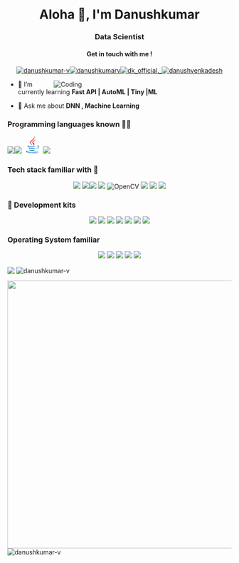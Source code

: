 <h1 align="center">Aloha 👋, I'm Danushkumar</h1>
<h3 align="center">Data Scientist</h3>

<h4 align="center">Get in touch with me !</h3>

<p align="center">
<a href="https://www.linkedin.com/in/danushkumar-v/" target="blank"><img align="center" src="https://img.shields.io/badge/LinkedIn-0077B5?style=for-the-badge&logo=linkedin&logoColor=white" alt="danushkumar-v"/></a><a href="https://www.kaggle.com/danushkumarv" target="blank"><img align="center" src="https://img.shields.io/badge/Kaggle-20BEFF?style=for-the-badge&logo=Kaggle&logoColor=white" alt="danushkumarv"/></a><a href="https://www.instagram.com/dk_official._/" target="blank"><img align="center" src="https://img.shields.io/badge/Instagram-E4405F?style=for-the-badge&logo=instagram&logoColor=white" alt="dk_official._"/></a><a href="https://www.hackerrank.com/danushvenkadesh" target="blank"><img align="center" src="https://img.shields.io/badge/-Hackerrank-2EC866?style=for-the-badge&logo=HackerRank&logoColor=white" alt="danushvenkadesh"/></a>
</p>

<img align="right" alt="Coding" width="400" src="https://media.giphy.com/media/SWoSkN6DxTszqIKEqv/giphy.gif">

- 🌱 I’m currently learning **Fast API | AutoML | Tiny |ML**

- 💬 Ask me about **DNN , Machine Learning**

### Programming languages known 👨‍💻 
<!-- Thanks to Alexandre, check out his repo for badges https://github.com/alexandresanlim/Badges4-README.md-Profile -->
<!-- And a big thanks to Arun Pandian Brother for an inspirational profile https://github.com/arunpandian7 -->

<img src="https://img.shields.io/badge/python%20-%2314354C.svg?&style=for-the-badge&logo=python&logoColor=gold"/><img src="https://img.shields.io/badge/c++%20-%2300599C.svg?&style=for-the-badge&logo=c%2B%2B&logoColor=white"/>
  <img src="https://raw.githubusercontent.com/devicons/devicon/master/icons/java/java-original.svg" alt="java" width="40" height="40"/> 
  <img src="https://img.shields.io/badge/R-276DC3?style=for-the-badge&logo=r&logoColor=white">
  
### Tech stack familiar with 💪 
<p align="center">
<img src="https://img.shields.io/badge/TensorFlow%20-%23FF6F00.svg?&style=for-the-badge&logo=TensorFlow&logoColor=white" /> <img src="https://img.shields.io/badge/PyTorch-black?&style=for-the-badge&logo=pytorch&logoColor=red"/><img src="https://img.shields.io/badge/Pandas-130654?&style=for-the-badge&logo=pandas"/> <img src="https://img.shields.io/badge/Numpy-013220?&style=for-the-badge&logo=numpy"/> <img alt="OpenCV" src="https://img.shields.io/badge/opencv-%23white.svg?&style=for-the-badge&logo=opencv&logoColor=white"/> <img src="https://img.shields.io/badge/Scikit--Learn-%233294C7?&style=for-the-badge&logo=scikit-learn"/>  <img src="https://img.shields.io/badge/Streamlit-FF4B4B?style=for-the-badge&logo=Streamlit&logoColor=white"/>  <img src="	https://img.shields.io/badge/Plotly-239120?style=for-the-badge&logo=plotly&logoColor=white"/> 
</p>
  
  
### 🔨 Development kits
<p align="center">
<img src="https://img.shields.io/badge/git%20-%23F05032.svg?&style=for-the-badge&logo=git&logoColor=white"/>  <img src="https://img.shields.io/badge/github%20-%23181717.svg?&style=for-the-badge&logo=github&logoColor=white" />    <img src="https://img.shields.io/badge/Colab-F9AB00?style=for-the-badge&logo=googlecolab&color=525252"/>
  <img src="https://img.shields.io/badge/VSCode-0078D4?style=for-the-badge&logo=visual%20studio%20code&logoColor=white"/>
  <img src="https://img.shields.io/badge/sublime_text-%23575757.svg?&style=for-the-badge&logo=sublime-text&logoColor=important"/>
  <img src="https://img.shields.io/badge/PyCharm-000000.svg?&style=for-the-badge&logo=PyCharm&logoColor=white"/>
  <img src="https://img.shields.io/badge/Kaggle-20BEFF?style=for-the-badge&logo=Kaggle&logoColor=white"/>
</p>

  ### Operating System familiar
<p align="center">
<img src="https://img.shields.io/badge/Linux-FCC624?style=for-the-badge&logo=linux&logoColor=black"/>  <img src="https://img.shields.io/badge/Pop!_OS-48B9C7?style=for-the-badge&logo=Pop!_OS&logoColor=white" />    <img src="https://img.shields.io/badge/Ubuntu-E95420?style=for-the-badge&logo=ubuntu&logoColor=white"/>
  <img src="https://img.shields.io/badge/Windows-0078D6?style=for-the-badge&logo=windows&logoColor=white"/>
  <img src="https://img.shields.io/badge/mac%20os-000000?style=for-the-badge&logo=apple&logoColor=white"/>
</p>





<p><img align = "center" src = "https://github-readme-stats.vercel.app/api?username=Danushkumar-V"/>
<img align="center" src="https://github-readme-streak-stats.herokuapp.com/?user=danushkumar-v&" alt="danushkumar-v" /></p>
<p><img align = "right" src = "https://github-profile-summary-cards.vercel.app/api/cards/profile-details?username=Danushkumar-V&theme=vue" width="600" height="600"/><img align="left" src="https://github-readme-stats.vercel.app/api/top-langs?username=danushkumar-v&show_icons=true&locale=en&layout=compact" alt="danushkumar-v" /></p>

